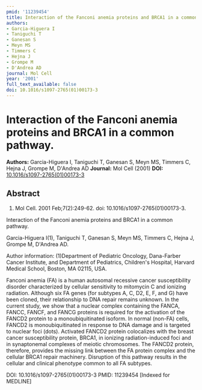```yaml
---
pmid: '11239454'
title: Interaction of the Fanconi anemia proteins and BRCA1 in a common pathway.
authors:
- Garcia-Higuera I
- Taniguchi T
- Ganesan S
- Meyn MS
- Timmers C
- Hejna J
- Grompe M
- D'Andrea AD
journal: Mol Cell
year: '2001'
full_text_available: false
doi: 10.1016/s1097-2765(01)00173-3
---
```


# Interaction of the Fanconi anemia proteins and BRCA1 in a common pathway.
**Authors:** Garcia-Higuera I, Taniguchi T, Ganesan S, Meyn MS, Timmers C, Hejna J, Grompe M, D'Andrea AD
**Journal:** Mol Cell (2001)
**DOI:** [10.1016/s1097-2765(01)00173-3](https://doi.org/10.1016/s1097-2765(01)00173-3)

## Abstract

1. Mol Cell. 2001 Feb;7(2):249-62. doi: 10.1016/s1097-2765(01)00173-3.

Interaction of the Fanconi anemia proteins and BRCA1 in a common pathway.

Garcia-Higuera I(1), Taniguchi T, Ganesan S, Meyn MS, Timmers C, Hejna J, Grompe 
M, D'Andrea AD.

Author information:
(1)Department of Pediatric Oncology, Dana-Farber Cancer Institute, and 
Department of Pediatrics, Children's Hospital, Harvard Medical School, Boston, 
MA 02115, USA.

Fanconi anemia (FA) is a human autosomal recessive cancer susceptibility 
disorder characterized by cellular sensitivity to mitomycin C and ionizing 
radiation. Although six FA genes (for subtypes A, C, D2, E, F, and G) have been 
cloned, their relationship to DNA repair remains unknown. In the current study, 
we show that a nuclear complex containing the FANCA, FANCC, FANCF, and FANCG 
proteins is required for the activation of the FANCD2 protein to a 
monoubiquitinated isoform. In normal (non-FA) cells, FANCD2 is monoubiquitinated 
in response to DNA damage and is targeted to nuclear foci (dots). Activated 
FANCD2 protein colocalizes with the breast cancer susceptibility protein, BRCA1, 
in ionizing radiation-induced foci and in synaptonemal complexes of meiotic 
chromosomes. The FANCD2 protein, therefore, provides the missing link between 
the FA protein complex and the cellular BRCA1 repair machinery. Disruption of 
this pathway results in the cellular and clinical phenotype common to all FA 
subtypes.

DOI: 10.1016/s1097-2765(01)00173-3
PMID: 11239454 [Indexed for MEDLINE]
